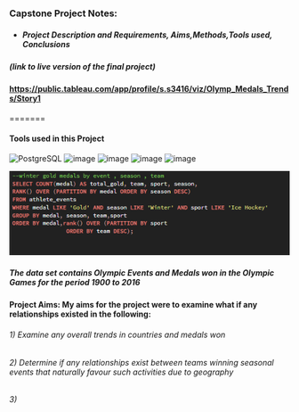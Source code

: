 
### Capstone Project Notes:
##### <ul><li>Project Description and Requirements, Aims,Methods,Tools used, Conclusions </li></ul>

##### *(link to live version of the final project)*
#### https://public.tableau.com/app/profile/s.s3416/viz/Olymp_Medals_Trends/Story1 
=======
#### Tools used in this Project

![PostgreSQL](https://a11ybadges.com/badge?logo=postgresql)  ![image](https://github.com/ssoehdata/SQL_for_Data_Science_Specialization_Course/assets/150803481/7fdb4c26-a680-4985-9bc9-39a147d4f8d3) ![image](https://img.shields.io/badge/Microsoft_SQL_Server-CC2927?style=for-the-badge&logo=microsoft-sql-server&logoColor=white) ![image](https://img.shields.io/badge/Tableau-E97627?style=for-the-badge&logo=Tableau&logoColor=white) 
![image](https://img.shields.io/badge/Microsoft_Excel-217346?style=for-the-badge&logo=microsoft-excel&logoColor=white) 


![alt text](https://github.com/ssoehdata/SQL_for_Data_Science_Specialization_Course/blob/main/Courses/4_SQL_for_DataScience_Capstone_Project/Capstone_Project/Final_Project_Materials/SQLQueries_examples/goldmedal_window_function.png) 

##### The data set contains Olympic Events and Medals won in the Olympic Games for the period 1900 to 2016
#### Project Aims: My aims for the project were to examine what if any relationships existed in the following:
###### <n1>1) Examine any overall trends in countries and medals won
###### <n1>2) Determine if any relationships exist between teams winning seasonal events that naturally favour such activities due to geography
###### <n1>3) 



